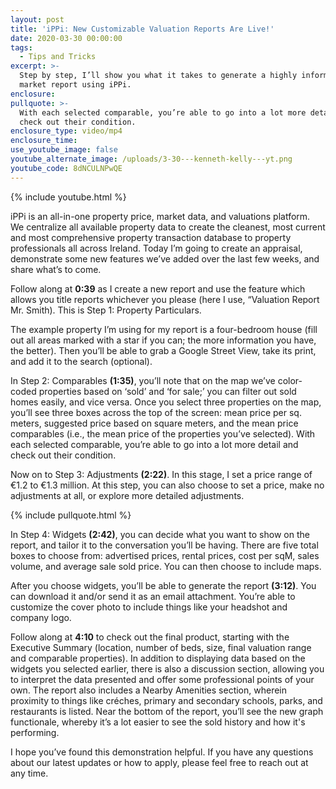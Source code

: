 ```yaml
---
layout: post
title: 'iPPi: New Customizable Valuation Reports Are Live!'
date: 2020-03-30 00:00:00
tags:
  - Tips and Tricks
excerpt: >-
  Step by step, I’ll show you what it takes to generate a highly informative
  market report using iPPi.
enclosure:
pullquote: >-
  With each selected comparable, you’re able to go into a lot more detail and
  check out their condition.
enclosure_type: video/mp4
enclosure_time:
use_youtube_image: false
youtube_alternate_image: /uploads/3-30---kenneth-kelly---yt.png
youtube_code: 8dNCULNPwQE
---
```


{% include youtube.html %}

iPPi is an all-in-one property price, market data, and valuations platform. We centralize all available property data to create the cleanest, most current and most comprehensive property transaction database to property professionals all across Ireland. Today I’m going to create an appraisal, demonstrate some new features we’ve added over the last few weeks, and share what’s to come.

Follow along at **0:39** as I create a new report and use the feature which allows you title reports whichever you please (here I use, “Valuation Report Mr. Smith). This is Step 1: Property Particulars.

The example property I’m using for my report is a four-bedroom house (fill out all areas marked with a star if you can; the more information you have, the better). Then you’ll be able to grab a Google Street View, take its print, and add it to the search (optional).

In Step 2: Comparables **(1:35)**, you’ll note that on the map we’ve color-coded properties based on ‘sold’ and ‘for sale;’ you can filter out sold homes easily, and vice versa. Once you select three properties on the map, you’ll see three boxes across the top of the screen: mean price per sq. meters, suggested price based on square meters, and the mean price comparables (i.e., the mean price of the properties you’ve selected). With each selected comparable, you’re able to go into a lot more detail and check out their condition.

Now on to Step 3: Adjustments **(2:22)**. In this stage, I set a price range of €1.2 to €1.3 million. At this step, you can also choose to set a price, make no adjustments at all, or explore more detailed adjustments.

{% include pullquote.html %}

In Step 4: Widgets **(2:42)**, you can decide what you want to show on the report, and tailor it to the conversation you’ll be having. There are five total boxes to choose from: advertised prices, rental prices, cost per sqM, sales volume, and average sale sold price. You can then choose to include maps.

After you choose widgets, you’ll be able to generate the report **(3:12)**. You can download it and/or send it as an email attachment. You’re able to customize the cover photo to include things like your headshot and company logo.

Follow along at **4:10** to check out the final product, starting with the Executive Summary (location, number of beds, size, final valuation range and comparable properties). In addition to displaying data based on the widgets you selected earlier, there is also a discussion section, allowing you to interpret the data presented and offer some professional points of your own. The report also includes a Nearby Amenities section, wherein proximity to things like cr&eacute;ches, primary and secondary schools, parks, and restaurants is listed. Near the bottom of the report, you’ll see the new graph functionale, whereby it’s a lot easier to see the sold history and how it's performing.

I hope you’ve found this demonstration helpful. If you have any questions about our latest updates or how to apply, please feel free to reach out at any time.
